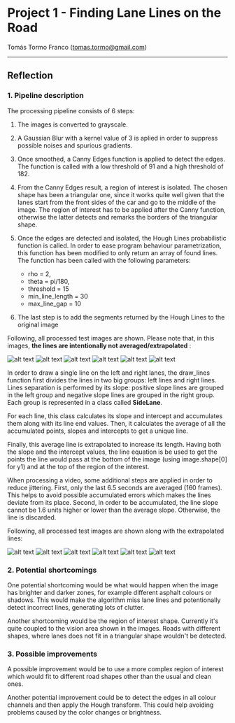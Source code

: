 # Project 1 - Finding Lane Lines on the Road


Tomás Tormo Franco (tomas.tormo@gmail.com)


[//]: # (Image References)


[image1]: ./test_images/processed/solidWhiteCurve_processed.jpg        "solidWhiteCurve_processed"
[image2]: ./test_images/processed/solidWhiteRight_processed.jpg         "solidWhiteRight_processed"
[image3]: ./test_images/processed/whiteCarLaneSwitch_processed.jpg  "whiteCarLaneSwitch_processed"
[image4]: ./test_images/processed/solidYellowLeft_processed.jpg           "solidYellowLeft_processed"
[image5]: ./test_images/processed/solidYellowCurve_processed.jpg        "solidYellowCurve_processed"
[image6]: ./test_images/processed/solidYellowCurve2_processed.jpg      "solidYellowCurve2_processed"


[image7]:  ./test_images/extrapolated/solidWhiteCurve_extrapolated.jpg        "solidWhiteCurve_extrapolated"
[image8]:  ./test_images/extrapolated/solidWhiteRight_extrapolated.jpg         "solidWhiteRight_extrapolated"
[image9]:  ./test_images/extrapolated/whiteCarLaneSwitch_extrapolated.jpg  "whiteCarLaneSwitch_extrapolated"
[image10]:  ./test_images/extrapolated/solidYellowLeft_extrapolated.jpg         "solidYellowLeft_extrapolated"
[image11]: ./test_images/extrapolated/solidYellowCurve2_extrapolated.jpg     "solidYellowCurve2_extrapolated"
[image12]: ./test_images/extrapolated/solidYellowCurve2_extrapolated.jpg     "solidYellowCurve2_extrapolated"

---

## Reflection

### 1.  Pipeline description


The processing pipeline consists of 6 steps: 

1. The images is converted to grayscale.

2. A Gaussian Blur with a kernel value of 3 is aplied in order to suppress possible noises and spurious gradients.

3. Once smoothed, a Canny Edges function is applied to detect the edges. The function is called with a low threshold of 91 and a high threshold of 182.

4. From the Canny Edges result, a region of interest is isolated.  The chosen shape has been a triangular one, since it works quite well given that the lanes start from the front sides of the car and go to the middle of the image. The region of interest has to be applied after the Canny function, otherwise the latter detects and remarks the borders of the triangular shape.

5. Once the edges are detected and isolated, the Hough Lines probabilistic function is called. In order to ease program behaviour parametrization, this function has been modified to only return an array of found lines. The function has been called with the following parameters:

	- rho = 2, 
	- theta = pi/180, 
	- threshold = 15
	- min_line_length = 30
	- max_line_gap = 10
	     
	
6. The last step is to add the segments returned by the Hough Lines to the original image

Following, all processed test images are shown. Please note that, in this images, **the lines are intentionally not averaged/extrapolated** :


![alt text][image1]
![alt text][image2]
![alt text][image3]
![alt text][image4]
![alt text][image5]
![alt text][image6]


In order to draw a single line on the left and right lanes, the draw_lines function first divides the lines in two big groups: left lines and right lines. Lines separation is performed by its slope: positive slope lines are grouped in the left group and negative slope lines are grouped in the right group. Each group is represented in a class called **SideLane**. 

For each line, this class calculates its slope and intercept and accumulates them along with its line end values. Then, it calculates the average of all the accumulated points, slopes and intercepts to get a unique line.

Finally, this average line is extrapolated to increase its length. Having both the slope and the intercept values, the line equation is be used to get the points the line would pass at the bottom of the image (using image.shape[0] for y1) and at the top of the region of the interest.

When processing a video, some additional steps are applied in order to reduce jittering. First, only the last 6.5 seconds are averaged (160 frames). This helps to avoid possible accumulated errors which makes the lines deviate from its place. Second, in order to be accumulated, the line slope cannot be 1.6 units higher or lower than the average slope. Otherwise, the line is discarded.

Following, all processed test images are shown along with the extrapolated lines:

![alt text][image7]
![alt text][image8]
![alt text][image9]
![alt text][image10]
![alt text][image11]
![alt text][image12]


### 2. Potential shortcomings


One potential shortcoming would be what would happen when the image has brighter and darker zones, for example different asphalt colours or shadows. This would make the algorithm miss lane lines and potentionally detect incorrect lines, generating lots of clutter.

Another shortcoming would be the region of interest shape. Currently it's quite coupled to the vision area shown in the images. Roads with different shapes, where lanes does not fit in a triangular shape wouldn't be detected.


### 3. Possible improvements

A possible improvement would be to use a more complex region of interest which would fit to different road shapes other than the usual and clean ones. 
 
 Another potential improvement could be to detect the edges in all colour channels and then apply the Hough transform. This could help avoiding problems caused by the color changes or brightness.
